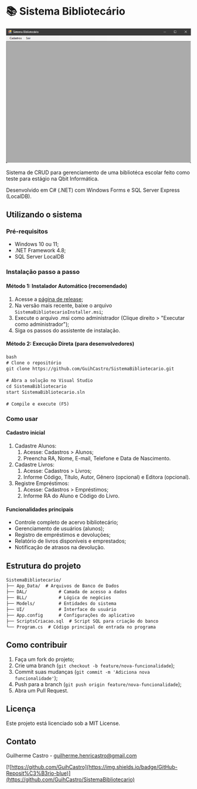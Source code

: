 # 📚 Sistema Bibliotecário

![1747828327479](image/README/1747828327479.png)

Sistema de CRUD para gerenciamento de uma bibliotéca escolar feito como teste para estágio na Qbit Informática.

Desenvolvido em C# (.NET) com Windows Forms e SQL Server Express (LocalDB).

## Utilizando o sistema

### Pré-requisitos

- Windows 10 ou 11;
- .NET Framework 4.8;
- SQL Server LocalDB

### Instalação passo a passo

#### Método 1: Instalador Automático (recomendado)

1. Acesse a [página de release](https://github.com/GuihCastro/SistemaBibliotecario/releases/tag/CRUD);
2. Na versão mais recente, baixe o arquivo `SistemaBibliotecarioInstaller.msi`;
3. Execute o arquivo .msi como administrador (Clique direito > "Executar como administrador");
4. Siga os passos do assistente de instalação.

#### Método 2: Execução Direta (para desenvolvedores)

```
bash
# Clone o repositório
git clone https://github.com/GuihCastro/SistemaBibliotecario.git

# Abra a solução no Visual Studio
cd SistemaBibliotecario
start SistemaBibliotecario.sln

# Compile e execute (F5)
```

### Como usar

#### Cadastro inicial

1. Cadastre Alunos:
   1. Acesse: Cadastros > Alunos;
   2. Preencha RA, Nome, E-mail, Telefone e Data de Nascimento.
2. Cadastre Livros:
   1. Acesse: Cadastros > Livros;
   2. Informe Código, Título, Autor, Gênero (opcional) e Editora (opcional).
3. Registre Empréstimos:
   1. Acesse: Cadastros > Empréstimos;
   2. Informe RA do Aluno e Código do Livro.

#### Funcionalidades principais

- Controle completo de acervo bibliotecário;
- Gerenciamento de usuários (alunos);
- Registro de empréstimos e devoluções;
- Relatório de livros disponíveis e emprestados;
- Notificação de atrasos na devolução.

## Estrutura do projeto

```
SistemaBibliotecario/
├── App_Data/  # Arquivos de Banco de Dados
├── DAL/            # Camada de acesso a dados
├── BLL/            # Lógica de negócios
├── Models/         # Entidades do sistema
├── UI/             # Interface do usuário
├── App.config      # Configurações do aplicativo
├── ScriptsCriacao.sql  # Script SQL para criação do banco
└── Program.cs  # Código principal de entrada no programa
```

## Como contribuir

1. Faça um fork do projeto;
2. Crie uma branch (`git checkout -b feature/nova-funcionalidade`);
3. Commit suas mudanças (`git commit -m 'Adiciona nova funcionalidade'`);
4. Push para a branch (`git push origin feature/nova-funcionalidade`);
5. Abra um Pull Request.

## Licença

Este projeto está licenciado sob a MIT License.

## Contato

Guilherme Castro - [guilherme.henricastro@gmail.com](https://mailto:guilherme.henricastro@gmail.com/)

[![https://github.com/GuihCastro](https://img.shields.io/badge/GitHub-Reposit%C3%B3rio-blue)](https://github.com/GuihCastro/SistemaBibliotecario)
